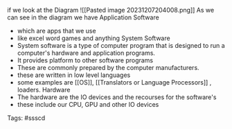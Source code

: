 
if we look at the Diagram 
![[Pasted image 20231207204008.png]]
As we can see in the diagram we have 
Application Software 
- which are apps that we use 
- like excel word games and anything
System Software
- System software is a type of computer program that is designed to run a computer's hardware and application programs.
-  It provides platform to other software programs
- These are commonly prepared by the computer manufacturers.
- these are written in low level languages
- some examples are [[OS]], [[Translators or Language Processors]] , loaders.
Hardware
- The hardware are the IO devices and the recourses for the software's
- these include our CPU, GPU and other IO devices









Tags: #ssscd
